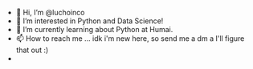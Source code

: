 - 👋 Hi, I’m @luchoinco
- 👀 I’m interested in Python and Data Science!
- 🌱 I’m currently learning about Python at Humai.
- 📫 How to reach me ... idk i'm new here, so send me a dm a I'll figure that out :)
- 
<!---
luchoinco/luchoinco is a ✨ special ✨ repository because its `README.md` (this file) appears on your GitHub profile.
You can click the Preview link to take a look at your changes.
--->
